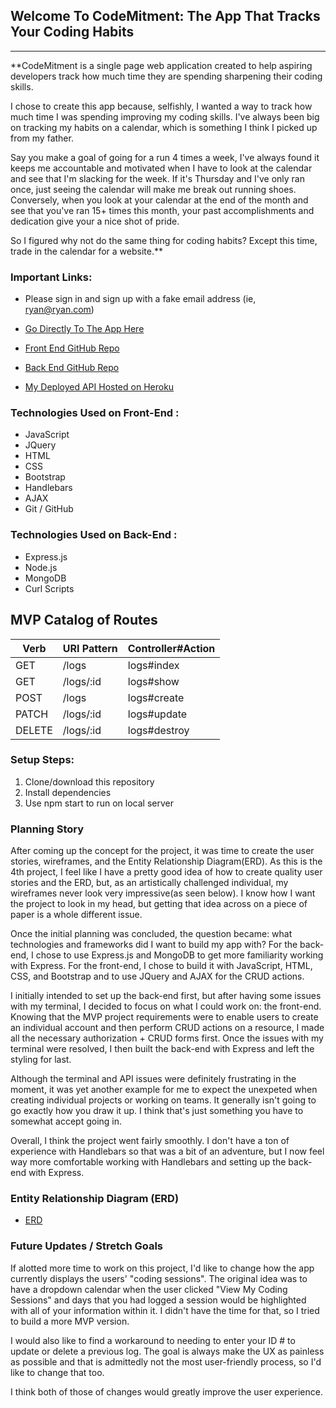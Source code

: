 ## **Welcome To CodeMitment: The App That Tracks Your Coding Habits**
---------------------------------------------------------------------
**CodeMitment is a single page web application created to help aspiring developers
track how much time they are spending sharpening their coding skills.

I chose to create this app because, selfishly, I wanted a way to track how much
time I was spending improving my coding skills.  I've always been big on tracking
my habits on a calendar, which is something I think I picked up from my father.

Say you make a goal of going for a run 4 times a week,  I've always found it
keeps me accountable and motivated when I have to look at the calendar and see
that I'm slacking for the week.  If it's Thursday and I've only ran once, just
seeing the calendar will make me break out running shoes.  Conversely, when you
look at your calendar at the end of the month and see that you've ran 15+ times
this month, your past accomplishments and dedication give your a nice shot of pride.

So I figured why not do the same thing for coding habits?  Except this time,
trade in the calendar for a website.**

### **Important Links**:
* Please sign in and sign up with a fake email address (ie, ryan@ryan.com)
* [Go Directly To The App Here](https://rnolan19.github.io/Capstone-Client/)

* [Front End GitHub Repo](https://github.com/RNolan19/Capstone-Client)
* [Back End GitHub Repo](https://github.com/RNolan19/Capstone-API)
* [My Deployed API Hosted on Heroku](https://stark-river-21573.herokuapp.com/)

### **Technologies Used on Front-End :**
* JavaScript
* JQuery
* HTML
* CSS
* Bootstrap
* Handlebars
* AJAX
* Git / GitHub

### **Technologies Used on Back-End :**
* Express.js
* Node.js
* MongoDB
* Curl Scripts


## MVP Catalog of Routes

| Verb | URI Pattern | Controller#Action |
|------|-------------|-------------------|
| GET  | /logs    |  logs#index     |
| GET  | /logs/:id  |  logs#show      |
| POST  | /logs | logs#create      |
| PATCH  | /logs/:id  | logs#update      |
| DELETE  | /logs/:id  |  logs#destroy      |

### **Setup Steps:**
1. Clone/download this repository
2. Install dependencies
3. Use npm start to run on local server

### **Planning Story**
After coming up the concept for the project, it was time to create the user
stories, wireframes, and the Entity Relationship Diagram(ERD).  As this is the
4th project, I feel like I have a pretty good idea of how to create quality user
stories and the ERD, but, as an artistically challenged individual, my wireframes
never look very impressive(as seen below).  I know how I want the project to look
in my head, but getting that idea across on a piece of paper is a whole different
issue.

Once the initial planning was concluded, the question became:
what technologies and frameworks did I want to build my app with?
For the back-end, I chose to use Express.js and MongoDB to get more familiarity
working with Express.  For the front-end, I chose to build it with JavaScript, HTML,
CSS, and Bootstrap and to use JQuery and AJAX for the CRUD actions.

I initially intended to set up the back-end first, but after having some issues
with my terminal, I decided to focus on what I could work on: the front-end.
Knowing that the MVP project requirements were to enable users to create an
individual account and then perform CRUD actions on a resource, I made all the
necessary authorization + CRUD forms first.  Once the issues with my terminal
were resolved, I then built the back-end with Express and left the styling
for last.

Although the terminal and API issues were definitely frustrating in the moment,
it was yet another example for me to expect the unexpeted when creating individual
projects or working on teams.  It generally isn't going to go exactly how you
draw it up.  I think that's just something you have to somewhat accept going in.

Overall, I think the project went fairly smoothly.  I don't have a ton of experience
with Handlebars so that was a bit of an adventure, but I now feel way more comfortable
working with Handlebars and setting up the back-end with Express.

### **Entity Relationship Diagram (ERD)**
* [ERD](https://imgur.com/a/fEvbtpm)


### **Future Updates / Stretch Goals**
If alotted more time to work on this project, I'd like to change how the app
currently displays the users' "coding sessions".  The original idea was to have
a dropdown calendar when the user clicked "View My Coding Sessions" and days that
you had logged a session would be highlighted with all of your information within it.
I didn't have the time for that, so I tried to build a more MVP version.

I would also like to find a workaround to needing to enter your ID # to update
or delete a previous log.  The goal is always make the UX as painless as possible
and that is admittedly not the most user-friendly process, so I'd like to change
that too.

I think both of those of changes would greatly improve the user experience.
